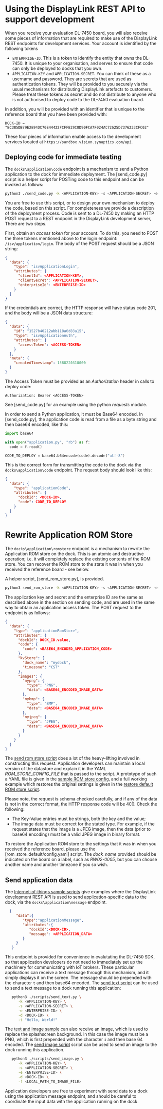 # Using the DisplayLink REST API to support development

When you receive your evaluation DL-7450 board, you will also receive some
pieces of information that are required to make use of the DisplayLink REST
endpoints for development services.  Your account is identified by the
following tokens

 * `ENTERPRISE-ID`. This is a token to identify the entity that owns the
   DL-7450. It is unique to your organisation, and serves to ensure that code
   can only be deployed to docks that you own.
 * `APPLICATION-KEY` and `APPLICATION-SECRET`. You can think of these as a
   username and password. They are secrets that are used as authentication
   tokens. They will be provided to you securely via the usual mechanisms for
   distributing DisplayLink artefacts to customers. Please treat these tokens
   as secret and do not distribute to anyone who is not authorised to deploy
   code to the DL-7450 evaluation board.

In addition, you will be provided with an identifier that is unique to the
reference board that you have been provided with:
```
DOCK-ID = "BC385DB79E2B94DC70E44422FCFFB29C0D90FCA7F024AC72625D7376233CFC02"
```
These four pieces of information enable access to the development services located at
`https://sandbox.vision.synaptics.com/api`.

## Deploying code for immediate testing

The `docks\application\code` endpoint is a mechanism to send a Python
application to the dock for immediate deployment. The [send_code.py] script is
a helper script for POSTing code to this endpoint and can be invoked as follows:


```bash
python3 ./send_code.py -k <APPLICATION-KEY> -s <APPLICATION-SECRET> -e <ENTERPRISE-ID> -d <DOCK-ID> -f myapplication.py
```

You are free to use this script, or to design your own mechanism to deploy the
code, based on this script. For completeness we provide a description of the
deployment process.  Code is sent to a DL-7450 by making an HTTP POST request
to a REST endpoint in the DisplayLink development server,  There are two steps.

First, obtain an _access token_ for your account. To do this, you need to POST
the three tokens mentioned above to the login endpoint:
`/isv/application/login`. The body of the POST request should be a JSON
string:

```json
{
  "data": {
    "type": "isvApplicationLogin",
    "attributes": {
      "clientId": <APPLICATION-KEY>,
      "clientSecret": <APPLICATION-SECRET>,
      "enterpriseId": <ENTERPRISE-ID>
    }
  }
}

```

If the credentials are correct, the HTTP response will have status code 201,
and the body will be a JSON data structure:

```json
{
  "data": {
    "id": "1527b40212abb118a6d83a15",
    "type": "isvApplicationAuth",
    "attributes": {
      "accessToken": <ACCESS-TOKEN>
    }
  },
  "meta": {
    "createdTimestamp": 1588220310000
  }
}
```
The Access Token must be provided as an _Authorization_ header in calls to deploy code:

```
Authorization: Bearer <ACCESS-TOKEN>
```
See [send_code.py] for an example using the python *requests* module.

In order to send a Python application, it must be Base64 encoded. In
[send_code.py], the application code is read from a file as a byte string and
then base64 encoded, like this:

```python
import base64

with open("application.py", "rb") as f:
  code = f.read()

CODE_TO_DEPLOY = base64.b64encode(code).decode("utf-8")

```
This is the correct form for transmitting the code to the dock via the
`docks\application\code` endpoint. The request body should look like this:
```json
{
  "data": {
    "type": "applicationCode",
    "attributes": {
      "dockId": <DOCK-ID>,
      "code": CODE_TO_DEPLOY
    }
  }
}

```

# Rewrite Application ROM Store

The `docks\application\romstore` endpoint is a mechanism to rewrite the
Application ROM store on the dock. This is an atomic and destructive operation;
i.e. it will completely replace the existing contents of the ROM store. You can
recover the ROM store to the state it was in when you received the reference
board - see below.

A helper script, [send_rom_store.py], is provided. 

```bash
python3 send_rom_store -k <APPLICATION-KEY> -s <APPLICATION-SECRET> -e <ENTERPRISE-ID> -d <DOCK-ID> -c <ROM_STORE_CONFIG_FILE> 
```
The application key and secret and the enterprise ID are the same as described
above in the section on sending code, and are used in the same way to obtain an
application access token. The POST request to the endpoint is as follows:

```json
{
  "data": {
    "type": "applicationRomStore",
    "attributes": {
      "dockId": DOCK_ID.value,
      "code": {
        "code": <BASE64_ENCODED_APPLICATION_CODE>
      },
      "kvStore": {
        "dock_name": "mydock",
        "timezone": "CST"
      },
      "images": {
        "mypng": {
          "type": "PNG",
          "data": <BASE64_ENCODED_IMAGE_DATA>
        },
        "mybmp": {
          "type": "BMP",
          "data": <BASE64_ENCODED_IMAGE_DATA>
        },
        "myjpeg": {
          "type": "JPEG",
          "data": <BASE64_ENCODED_IMAGE_DATA>
        }
      }
    }
  }
}
```

The [send rom store script](send_rom_store.py) does a lot of the heavy-lifting
involved in constructing this request.  Application developers can maintain a
local version of the datastore and explain it in the YAML
*ROM_STORE_CONFIG_FILE* that is passed to the script. A prototype of such a
YAML file is given in the [sample ROM store
config](rom_store_sample/rom_store_config_sample.yaml), and a full working
example which restores the original settings is given in the [restore default
ROM store script](rom_store_default/config.yaml).

Please note, the request is schema checked carefully, and if any of the data is
not in the correct format, the HTTP response code will be 400. Check the
following:
 * The Key-Value entries must be strings, both the key and the value;
 * The image data must be correct for the stated type. For example, if the
   request states that the image is a JPEG image, then the data (prior to
   base64 encoding) must be a valid JPEG image in binary format. 
 
To restore the Application ROM store to the settings that it was in when you
received the reference board, please use the [rom_store_default/config.yaml]
script. The *dock_name* provided should be indicated on the board on a label,
such as *RW02-0005*, but you can choose another name and another timezone if
you so wish.


Send application data
---------------------
The [Internet-of-things sample scripts](../samples/iot) give examples where
the DisplayLink development REST API is used to send application-specific data
to the dock, via the `docks\application\message` endpoint.

```json
  {
     "data":{
        "type":"applicationMessage",
        "attributes":{
           "dockId":<DOCK-ID>,
           "message": <APPLICATION_DATA>
        }
     }
   }
```

This endpoint is provided for convenience in evalutating the DL-7450 SDK, so
that application developers do not need to immediately set up the machinery for
communicating with IoT brokers. These particular applications can receive a
text message through this mechanism, and it simply displays it on the screen.
The message should be prepended with the character `t` and then base64 encoded.
The [send text script](send_text.py) can be used to send a text message to a
dock running this application:

```bash
   python3 ./scripts/send_text.py \
      -k <APPLICATION-KEY> \
      -s <APPLICATION-SECRET> \
      -e <ENTERPRISE-ID> \
      -d <DOCK-ID> \
      -t "Hello, World!"
```

The [text and image sample](../samples/iot/text_and_image.py) can also receive
an image, which is used to replace the splashscreen background. In this case
the image must be a PNG, which is first prepended with the character `i` and
then base 64 encoded. The [send image script](send_image.py) script can be used
to send an image to the dock running this application.

```bash
   python3 ./scripts/send_image.py \
      -k <APPLICATION-KEY> \
      -s <APPLICATION-SECRET> \
      -e <ENTERPRISE-ID> \
      -d <DOCK-ID> \
      -f <LOCAL_PATH_TO_IMAGE_FILE>
```

Application developers are free to experiment with send data to a dock using
the application message endpoint, and should be careful to coordinate the input
data with the application running on the dock.
